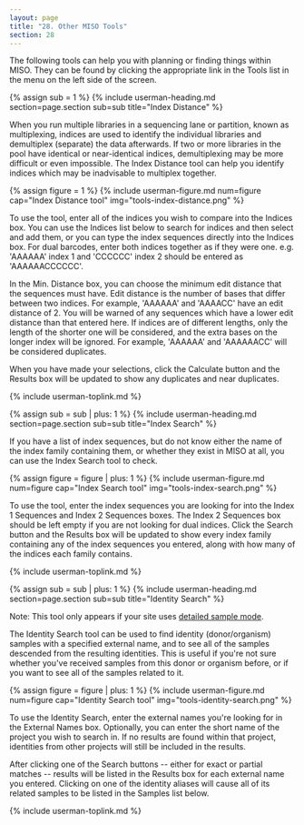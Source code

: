 ```yaml
---
layout: page
title: "28. Other MISO Tools"
section: 28
---
```


The following tools can help you with planning or finding things within MISO. They can be found by clicking the
appropriate link in the Tools list in the menu on the left side of the screen.

{% assign sub = 1 %}
{% include userman-heading.md section=page.section sub=sub title="Index Distance" %}

When you run multiple libraries in a sequencing lane or partition, known as multiplexing, indices are used to
identify the individual libraries and demultiplex (separate) the data afterwards. If two or more libraries in the pool
have identical or near-identical indices, demultiplexing may be more difficult or even impossible. The Index Distance
tool can help you identify indices which may be inadvisable to multiplex together.

{% assign figure = 1 %}
{% include userman-figure.md num=figure cap="Index Distance tool" img="tools-index-distance.png" %}

To use the tool, enter all of the indices you wish to compare into the Indices box. You can use the Indices list below
to search for indices and then select and add them, or you can type the index sequences directly into the Indices box.
For dual barcodes, enter both indices together as if they were one. e.g. 'AAAAAA' index 1 and 'CCCCCC' index 2 should
be entered as 'AAAAAACCCCCC'.

In the Min. Distance box, you can choose the minimum edit distance that the sequences must have. Edit distance is the
number of bases that differ between two indices. For example, 'AAAAAA' and 'AAAACC' have an edit distance of 2. You
will be warned of any sequences which have a lower edit distance than that entered here. If indices are of different
lengths, only the length of the shorter one will be considered, and the extra bases on the longer index will be
ignored. For example, 'AAAAAA' and 'AAAAAACC' will be considered duplicates.

When you have made your selections, click the Calculate button and the Results box will be updated to show any
duplicates and near duplicates.

{% include userman-toplink.md %}


{% assign sub = sub | plus: 1 %}
{% include userman-heading.md section=page.section sub=sub title="Index Search" %}

If you have a list of index sequences, but do not know either the name of the index family containing them, or whether
they exist in MISO at all, you can use the Index Search tool to check.

{% assign figure = figure | plus: 1 %}
{% include userman-figure.md num=figure cap="Index Search tool" img="tools-index-search.png" %}

To use the tool, enter the index sequences you are looking for into the Index 1 Sequences and Index 2 Sequences boxes.
The Index 2 Sequences box should be left empty if you are not looking for dual indices. Click the Search button and the
Results box will be updated to show every index family containing any of the index sequences you entered, along with
how many of the indices each family contains.

{% include userman-toplink.md %}


{% assign sub = sub | plus: 1 %}
{% include userman-heading.md section=page.section sub=sub title="Identity Search" %}

Note: This tool only appears if your site uses [detailed sample mode](site_configuration.html#detailed_sample_mode).

The Identity Search tool can be used to find identity (donor/organism) samples with a specified external name, and to
see all of the samples descended from the resulting identities. This is useful if you're not sure whether you've
received samples from this donor or organism before, or if you want to see all of the samples related to it.

{% assign figure = figure | plus: 1 %}
{% include userman-figure.md num=figure cap="Identity Search tool" img="tools-identity-search.png" %}

To use the Identity Search, enter the external names you're looking for in the External Names box. Optionally, you can
enter the short name of the project you wish to search in. If no results are found within that project, identities from
other projects will still be included in the results.

After clicking one of the Search buttons -- either for exact or partial matches -- results will be listed in the
Results box for each external name you entered. Clicking on one of the identity aliases will cause all of its related
samples to be listed in the Samples list below.

{% include userman-toplink.md %}

